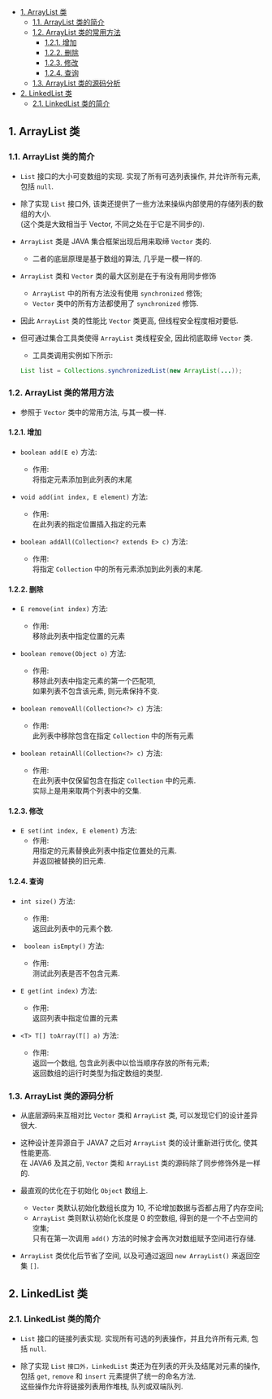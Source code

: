 <!-- TOC -->

- [1. ArrayList 类](#1-arraylist-类)
  - [1.1. ArrayList 类的简介](#11-arraylist-类的简介)
  - [1.2. ArrayList 类的常用方法](#12-arraylist-类的常用方法)
    - [1.2.1. 增加](#121-增加)
    - [1.2.2. 删除](#122-删除)
    - [1.2.3. 修改](#123-修改)
    - [1.2.4. 查询](#124-查询)
  - [1.3. ArrayList 类的源码分析](#13-arraylist-类的源码分析)
- [2. LinkedList 类](#2-linkedlist-类)
  - [2.1. LinkedList 类的简介](#21-linkedlist-类的简介)

<!-- /TOC -->

## 1. ArrayList 类

### 1.1. ArrayList 类的简介
- `List` 接口的大小可变数组的实现. 实现了所有可选列表操作, 并允许所有元素, 包括 `null`.  
  
- 除了实现 `List` 接口外, 该类还提供了一些方法来操纵内部使用的存储列表的数组的大小.  
  (这个类是大致相当于 Vector, 不同之处在于它是不同步的).

- `ArrayList` 类是 JAVA 集合框架出现后用来取缔 `Vector` 类的.
  - 二者的底层原理是基于数组的算法, 几乎是一模一样的.

- `ArrayList` 类和 `Vector` 类的最大区别是在于有没有用同步修饰
  - `ArrayList` 中的所有方法没有使用 `synchronized` 修饰;
  - `Vector` 类中的所有方法都使用了 `synchronized` 修饰.
  
- 因此 `ArrayList` 类的性能比 `Vector` 类更高, 但线程安全程度相对要低.  

- 但可通过集合工具类使得 `ArrayList` 类线程安全, 因此彻底取缔 `Vector` 类.  
  - 工具类调用实例如下所示:  
  ```java
  List list = Collections.synchronizedList(new ArrayList(...)); 
  ```

### 1.2. ArrayList 类的常用方法
- 参照于 `Vector` 类中的常用方法, 与其一模一样.  

#### 1.2.1. 增加
- `boolean add(E e)` 方法:  
  - 作用:  
    将指定元素添加到此列表的末尾

- `void	add(int index, E element)` 方法:  
  - 作用:  
    在此列表的指定位置插入指定的元素

- `boolean addAll(Collection<? extends E> c)` 方法:  
  - 作用:  
    将指定 `Collection` 中的所有元素添加到此列表的末尾.


#### 1.2.2. 删除
- `E remove(int index)` 方法:  
  - 作用:  
    移除此列表中指定位置的元素

- `boolean remove(Object o)` 方法:  
  - 作用:  
    移除此列表中指定元素的第一个匹配项,  
    如果列表不包含该元素, 则元素保持不变.

- `boolean removeAll(Collection<?> c)` 方法:  
  - 作用:  
    此列表中移除包含在指定 `Collection` 中的所有元素

- `boolean retainAll(Collection<?> c)` 方法:  
  - 作用:  
    在此列表中仅保留包含在指定 `Collection` 中的元素.  
    实际上是用来取两个列表中的交集.

#### 1.2.3. 修改
- `E set(int index, E element)` 方法:  
  - 作用:  
    用指定的元素替换此列表中指定位置处的元素.  
    并返回被替换的旧元素.


#### 1.2.4. 查询
- `int size()` 方法:  
  - 作用:  
    返回此列表中的元素个数.

- ` boolean isEmpty()` 方法:  
  - 作用:  
    测试此列表是否不包含元素.

- `E get(int index)` 方法:  
  - 作用:  
    返回列表中指定位置的元素

- `<T> T[] toArray(T[] a)` 方法:  
  - 作用:  
    返回一个数组, 包含此列表中以恰当顺序存放的所有元素;  
    返回数组的运行时类型为指定数组的类型.

### 1.3. ArrayList 类的源码分析
- 从底层源码来互相对比 `Vector` 类和 `ArrayList` 类, 可以发现它们的设计差异很大.

- 这种设计差异源自于 JAVA7 之后对 `ArrayList` 类的设计重新进行优化, 使其性能更高.  
  在 JAVA6 及其之前, `Vector` 类和 `ArrayList` 类的源码除了同步修饰外是一样的.

- 最直观的优化在于初始化 `Object` 数组上. 
  - `Vector` 类默认初始化数组长度为 10, 不论增加数据与否都占用了内存空间;  
  - `ArrayList` 类则默认初始化长度是 0 的空数组, 得到的是一个不占空间的空集;  
  只有在第一次调用 `add()` 方法的时候才会再次对数组赋予空间进行存储. 
  
- `ArrayList` 类优化后节省了空间, 以及可通过返回 `new ArrayList()` 来返回空集 `[]`.

## 2. LinkedList 类

### 2.1. LinkedList 类的简介
- `List` 接口的链接列表实现. 实现所有可选的列表操作，并且允许所有元素, 包括 `null`.  

- 除了实现 `List` `接口外，LinkedList` 类还为在列表的开头及结尾对元素的操作,  
  包括 `get`, `remove` 和 `insert` 元素提供了统一的命名方法.  
  这些操作允许将链接列表用作堆栈, 队列或双端队列.